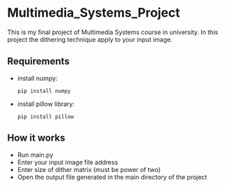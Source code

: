 # Multimedia_Systems_Project
This is my final project of Multimedia Systems course in university.
In this project the dithering technique apply to your input image.


## Requirements
* install numpy:
    ```
    pip install numpy
    ```
* install pillow library:
    ```
    pip install pillow
    ```

## How it works
* Run main.py
* Enter your input image file address
* Enter size of dither matrix (must be power of two)
* Open the output file generated in the main directory of the project
